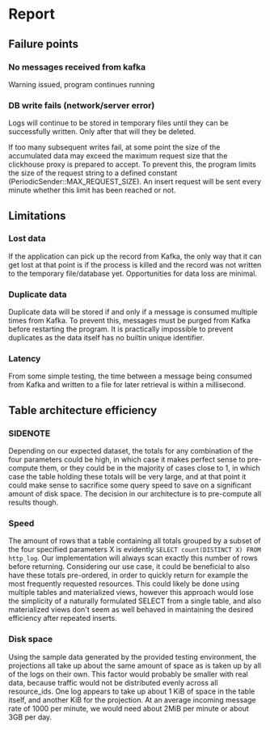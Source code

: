 # Report

## Failure points

### No messages received from kafka

Warning issued, program continues running

### DB write fails (network/server error)

Logs will continue to be stored in temporary files until they can be successfully written.
Only after that will they be deleted.

If too many subsequent writes fail, at some point the size of the accumulated data may exceed the maximum request size that the clickhouse proxy is prepared
to accept. To prevent this, the program limits the size of the request string to a defined constant (PeriodicSender::MAX_REQUEST_SIZE). An insert request will
be sent every minute whether this limit has been reached or not.

## Limitations

### Lost data

If the application can pick up the record from Kafka, the only way that it can get lost at that point is if the process is killed
and the record was not written to the temporary file/database yet. Opportunities for data loss are minimal.

### Duplicate data

Duplicate data will be stored if and only if a message is consumed multiple times from Kafka. To prevent this, messages must be purged from Kafka 
before restarting the program. It is practically impossible to prevent duplicates as the data itself has no builtin unique identifier.

### Latency

From some simple testing, the time between a message being consumed from Kafka and written to a file for later retrieval is within a millisecond.

## Table architecture efficiency

### SIDENOTE

Depending on our expected dataset, the totals for any combination of the four parameters could be high, in which case it makes perfect sense to pre-compute them,
or they could be in the majority of cases close to 1, in which case the table holding these totals will be very large, and at that point it could make sense
to sacrifice some query speed to save on a significant amount of disk space. The decision in our architecture is to pre-compute all results though.

### Speed

The amount of rows that a table containing all totals grouped by a subset of the four specified parameters X is evidently 
`SELECT count(DISTINCT X) FROM http_log`.
Our implementation will always scan exactly this number of rows before returning. Considering our use case, it could be beneficial to also have these totals
pre-ordered, in order to quickly return for example the most frequently requested resources. This could likely be done using multiple tables and materialized
views, however this approach would lose the simplicity of a naturally formulated SELECT from a single table, and also materialized views don't seem as well 
behaved in maintaining the desired efficiency after repeated inserts. 

### Disk space

Using the sample data generated by the provided testing environment, the projections all take up about the same amount of space as is taken up by all of the 
logs on their own. This factor would probably be smaller with real data, because traffic would not be distributed evenly across all resource_ids.
One log appears to take up about 1 KiB of space in the table itself, and another KiB for the projection. At an average incoming message rate of 1000 per minute,
we would need about 2MiB per minute or about 3GB per day.

